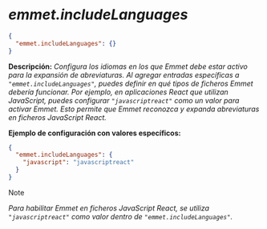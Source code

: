 <!-- Autor: Daniel Benjamin Perez Morales -->
<!-- GitHub: https://github.com/D4nitrix13 -->
<!-- GitLab: https://gitlab.com/D4nitrix13 -->
<!-- Correo electrónico: danielperezdev@proton.me -->

# ***emmet.includeLanguages***

```json
{
  "emmet.includeLanguages": {}
}
```

**Descripción:** *Configura los idiomas en los que Emmet debe estar activo para la expansión de abreviaturas. Al agregar entradas específicas a `"emmet.includeLanguages"`, puedes definir en qué tipos de ficheros Emmet debería funcionar. Por ejemplo, en aplicaciones React que utilizan JavaScript, puedes configurar `"javascriptreact"` como un valor para activar Emmet. Esto permite que Emmet reconozca y expanda abreviaturas en ficheros JavaScript React.*

**Ejemplo de configuración con valores específicos:**

```json
{
  "emmet.includeLanguages": {
    "javascript": "javascriptreact"
  }
}
```

> [!NOTE]
> *Para habilitar Emmet en ficheros JavaScript React, se utiliza `"javascriptreact"` como valor dentro de `"emmet.includeLanguages"`.*
